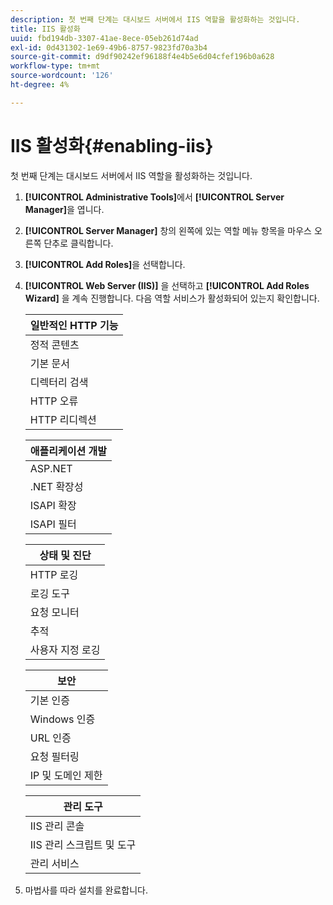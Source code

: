 ```yaml
---
description: 첫 번째 단계는 대시보드 서버에서 IIS 역할을 활성화하는 것입니다.
title: IIS 활성화
uuid: fbd194db-3307-41ae-8ece-05eb261d74ad
exl-id: 0d431302-1e69-49b6-8757-9823fd70a3b4
source-git-commit: d9df90242ef96188f4e4b5e6d04cfef196b0a628
workflow-type: tm+mt
source-wordcount: '126'
ht-degree: 4%

---
```


# IIS 활성화{#enabling-iis}

첫 번째 단계는 대시보드 서버에서 IIS 역할을 활성화하는 것입니다.

1. **[!UICONTROL Administrative Tools]**&#x200B;에서 **[!UICONTROL Server Manager]**&#x200B;을 엽니다.
1. **[!UICONTROL Server Manager]** 창의 왼쪽에 있는 역할 메뉴 항목을 마우스 오른쪽 단추로 클릭합니다.
1. **[!UICONTROL Add Roles]**&#x200B;을 선택합니다.
1. **[!UICONTROL Web Server (IIS)]** 을 선택하고 **[!UICONTROL Add Roles Wizard]** 을 계속 진행합니다. 다음 역할 서비스가 활성화되어 있는지 확인합니다.

   | 일반적인 HTTP 기능 |
   |---|
   | 정적 콘텐츠 |
   | 기본 문서 |
   | 디렉터리 검색 |
   | HTTP 오류 |
   | HTTP 리디렉션 |

   | 애플리케이션 개발 |
   |---|
   | ASP.NET |
   | .NET 확장성 |
   | ISAPI 확장 |
   | ISAPI 필터 |

   | 상태 및 진단 |
   |---|
   | HTTP 로깅 |
   | 로깅 도구 |
   | 요청 모니터 |
   | 추적 |
   | 사용자 지정 로깅 |

   | 보안 |
   |---|
   | 기본 인증 |
   | Windows 인증 |
   | URL 인증 |
   | 요청 필터링 |
   | IP 및 도메인 제한 |

   | 관리 도구 |
   |---|
   | IIS 관리 콘솔 |
   | IIS 관리 스크립트 및 도구 |
   | 관리 서비스 |

1. 마법사를 따라 설치를 완료합니다.
